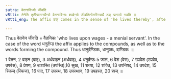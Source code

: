 ```yaml
---
sutra: वेतनादिभ्यो जीवति
vRtti: तेनेति तृतीयासमर्थेभ्यो वेतनादिभ्यः शब्देभ्यो जीवतित्येतस्मिन्नर्थे ठक् प्रत्ययो भवति ॥
vRtti_eng: The affix ठक् comes in the sense of 'he lives thereby', after the words '_vetana_ &c', being in the third case in construction.

---
```

Thus वेतनेन जीवति = वैतनिकः 'who lives upon wages - a menial servant'. In the case of the word धनुर्दण्ड the affix applies to the compounds, as well as to the words forming the compound. Thus धानुर्दण्डिकः, धानुष्कः, दाण्डिकः ॥

1 वेतन, 2 वाहन (वाह), 3 अर्धवाहन (अर्धवाह), 4 धनुर्दण्डः 5 जाल, 6 वेश (वेस), 7 उपवेश (उपवेष, उपवेस), 8 प्रेषण, 9 उपवस्ति (उपस्ति),10 सुख, 11 शय्या, 12 शक्ति, 13 उपनिषद्, 14 उपदेश, 15 स्फिज् (स्फिज), 16 पाद, 17 उपस्थ, 18 उपस्थान, 19 उपहस्त, 20 स्रज् ॥